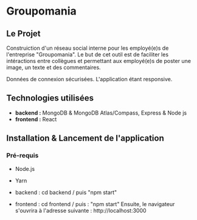 # Groupomania

## Le Projet 
Construiction d'un réseau social interne pour les employé(e)s de l'entreprise "Groupomania". 
Le but de cet outil est de faciliter les intéractions entre collègues et permettant aux employé(e)s de poster une image, un texte et des commentaires. 

Données de connexion sécurisées. L'application étant responsive.

## Technologies utilisées
- **backend :** MongoDB & MongoDB Atlas/Compass, Express & Node js
- **frontend :** React

## Installation & Lancement de l'application
### Pré-requis
- Node.js 
- Yarn

- backend : cd backend / puis "npm start"

- frontend : cd frontend / puis : "npm start"
Ensuite, le navigateur s'ouvrira à l'adresse suivante :  http://localhost:3000 


